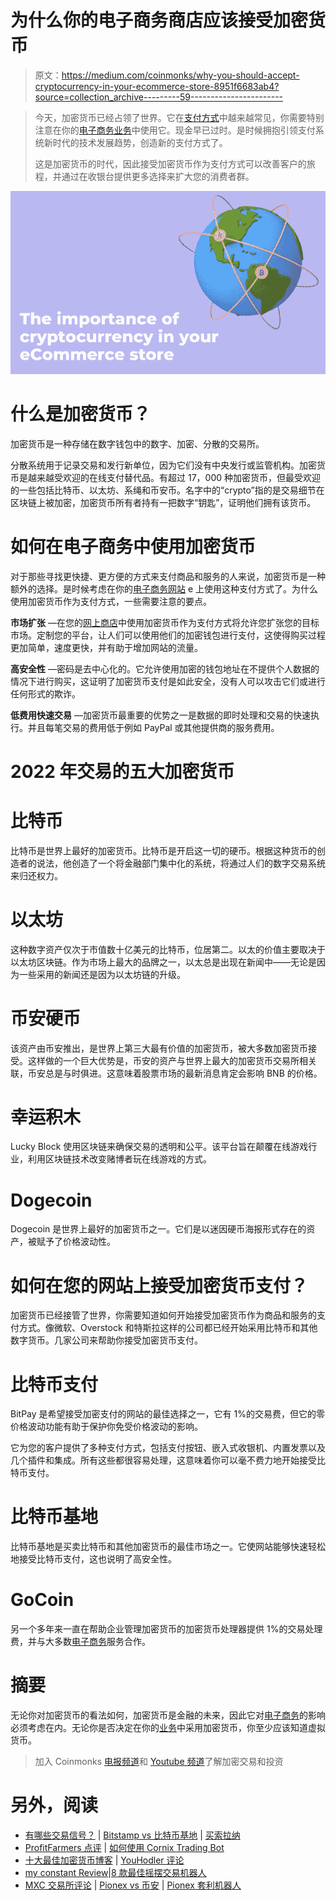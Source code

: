 # 为什么你的电子商务商店应该接受加密货币

> 原文：<https://medium.com/coinmonks/why-you-should-accept-cryptocurrency-in-your-ecommerce-store-8951f6683ab4?source=collection_archive---------59----------------------->

> 今天，加密货币已经占领了世界。它在[支付方式](https://www.zegashop.com/web/top-4-payment-trends-to-watch-in-2022/)中越来越常见，你需要特别注意在你的[电子商务业务](https://www.zegashop.com/web/5-ways-to-increase-leads-for-ecommerce-businesses/)中使用它。现金早已过时。是时候拥抱引领支付系统新时代的技术发展趋势，创造新的支付方式了。
> 
> 这是加密货币的时代，因此接受加密货币作为支付方式可以改善客户的旅程，并通过在收银台提供更多选择来扩大您的消费者群。

![](img/ab8cef28df48b928d4cb1d2dcb6e9f0d.png)

# 什么是加密货币？

加密货币是一种存储在数字钱包中的数字、加密、分散的交易所。

分散系统用于记录交易和发行新单位，因为它们没有中央发行或监管机构。加密货币是越来越受欢迎的在线支付替代品。有超过 17，000 种加密货币，但最受欢迎的一些包括比特币、以太坊、系绳和币安币。名字中的“crypto”指的是交易细节在区块链上被加密，加密货币所有者持有一把数字“钥匙”，证明他们拥有该货币。

# 如何在电子商务中使用加密货币

对于那些寻找更快捷、更方便的方式来支付商品和服务的人来说，加密货币是一种额外的选择。是时候考虑在你的[电子商务网站](https://www.zegashop.com/sign-up) e 上使用这种支付方式了。为什么使用加密货币作为支付方式，一些需要注意的要点。

**市场扩张** —在您的[网上商店](https://www.zegashop.com/web/how-to-launch-your-online-store-in-less-than-3-minutes/)中使用加密货币作为支付方式将允许您扩张您的目标市场。定制您的平台，让人们可以使用他们的加密钱包进行支付，这使得购买过程更加简单，速度更快，并有助于增加网站的流量。

**高安全性** —密码是去中心化的。它允许使用加密的钱包地址在不提供个人数据的情况下进行购买，这证明了加密货币支付是如此安全，没有人可以攻击它们或进行任何形式的欺诈。

**低费用快速交易** —加密货币最重要的优势之一是数据的即时处理和交易的快速执行。并且每笔交易的费用低于例如 PayPal 或其他提供商的服务费用。

# 2022 年交易的五大加密货币

# 比特币

比特币是世界上最好的加密货币。比特币是开启这一切的硬币。根据这种货币的创造者的说法，他创造了一个将金融部门集中化的系统，将通过人们的数字交易系统来归还权力。

# 以太坊

这种数字资产仅次于市值数十亿美元的比特币，位居第二。以太的价值主要取决于以太坊区块链。作为市场上最大的品牌之一，以太总是出现在新闻中——无论是因为一些采用的新闻还是因为以太坊链的升级。

# 币安硬币

该资产由币安推出，是世界上第三大最有价值的加密货币，被大多数加密货币接受。这样做的一个巨大优势是，币安的资产与世界上最大的加密货币交易所相关联，币安总是与时俱进。这意味着股票市场的最新消息肯定会影响 BNB 的价格。

# 幸运积木

Lucky Block 使用区块链来确保交易的透明和公平。该平台旨在颠覆在线游戏行业，利用区块链技术改变赌博者玩在线游戏的方式。

# Dogecoin

Dogecoin 是世界上最好的加密货币之一。它们是以迷因硬币海报形式存在的资产，被赋予了价格波动性。

# 如何在您的网站上接受加密货币支付？

加密货币已经接管了世界，你需要知道如何开始接受加密货币作为商品和服务的支付方式。像微软、Overstock 和特斯拉这样的公司都已经开始采用比特币和其他数字货币。几家公司来帮助你接受加密货币支付。

# 比特币支付

BitPay 是希望接受加密支付的网站的最佳选择之一，它有 1%的交易费，但它的零价格波动功能有助于保护你免受价格波动的影响。

它为您的客户提供了多种支付方式，包括支付按钮、嵌入式收银机、内置发票以及几个插件和集成。所有这些都很容易处理，这意味着你可以毫不费力地开始接受比特币支付。

# 比特币基地

比特币基地是买卖比特币和其他加密货币的最佳市场之一。它使网站能够快速轻松地接受比特币支付，这也说明了高安全性。

# GoCoin

另一个多年来一直在帮助企业管理加密货币的加密货币处理器提供 1%的交易处理费，并与大多数[电子商务](https://www.zegashop.com/web/the-metaverse-and-ecommerce-how-ecommerce-engage-in-metaverse/)服务合作。

# 摘要

无论你对加密货币的看法如何，加密货币是金融的未来，因此它对[电子商务](https://www.zegashop.com/web/the-role-of-dropshipping-in-ecommerce/)的影响必须考虑在内。无论你是否决定在你的[业务](https://www.zegashop.com/web/essential-tips-for-growing-your-business/)中采用加密货币，你至少应该知道虚拟货币。

> 加入 Coinmonks [电报频道](https://t.me/coincodecap)和 [Youtube 频道](https://www.youtube.com/c/coinmonks/videos)了解加密交易和投资

# 另外，阅读

*   [有哪些交易信号？](https://coincodecap.com/trading-signal) | [Bitstamp vs 比特币基地](https://coincodecap.com/bitstamp-coinbase) | [买索拉纳](https://coincodecap.com/buy-solana)
*   [ProfitFarmers 点评](https://coincodecap.com/profitfarmers-review) | [如何使用 Cornix Trading Bot](https://coincodecap.com/cornix-trading-bot)
*   [十大最佳加密货币博客](https://coincodecap.com/best-cryptocurrency-blogs) | [YouHodler 评论](https://coincodecap.com/youhodler-review)
*   [my constant Review](https://coincodecap.com/myconstant-review)|[8 款最佳摇摆交易机器人](https://coincodecap.com/best-swing-trading-bots)
*   [MXC 交易所评论](/coinmonks/mxc-exchange-review-3af0ec1cba8c) | [Pionex vs 币安](https://coincodecap.com/pionex-vs-binance) | [Pionex 套利机器人](https://coincodecap.com/pionex-arbitrage-bot)